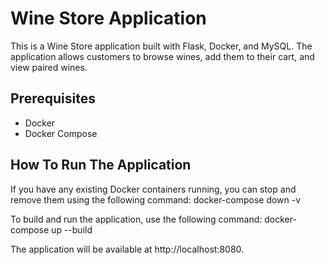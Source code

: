# Wine Store Application

This is a Wine Store application built with Flask, Docker, and MySQL. The application allows customers to browse wines, add them to their cart, and view paired wines.

## Prerequisites

- Docker
- Docker Compose

## How To Run The Application

If you have any existing Docker containers running, you can stop and remove them using the following command:
    docker-compose down -v

To build and run the application, use the following command:
    docker-compose up --build

The application will be available at http://localhost:8080.